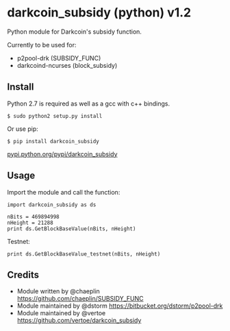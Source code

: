 darkcoin_subsidy (python) v1.2
==============================

Python module for Darkcoin's subsidy function.

Currently to be used for:

* p2pool-drk (SUBSIDY_FUNC)
* darkcoind-ncurses (block_subsidy)


Install
-------

Python 2.7 is required as well as a gcc with c++ bindings.

    $ sudo python2 setup.py install

Or use pip:

    $ pip install darkcoin_subsidy

[pypi.python.org/pypi/darkcoin_subsidy](https://pypi.python.org/pypi/darkcoin_subsidy)

Usage
-----

Import the module and call the function:

    import darkcoin_subsidy as ds

    nBits = 469894998
    nHeight = 21288
    print ds.GetBlockBaseValue(nBits, nHeight)

Testnet:

    print ds.GetBlockBaseValue_testnet(nBits, nHeight)


Credits
-------

* Module written by @chaeplin https://github.com/chaeplin/SUBSIDY_FUNC
* Module maintained by @dstorm https://bitbucket.org/dstorm/p2pool-drk
* Module maintained by @vertoe https://github.com/vertoe/darkcoin_subsidy
